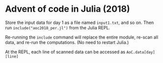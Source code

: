 # Advent of code in Julia (2018)

Store the input data for day 1 as a file named `input1.txt`, and so on.
Then run `include("aoc2018_per.jl")` from the Julia REPL.

Re-running the `include` command will replace the entire module, re-scan all data, and re-run the computations. (No need to restart Julia.)

At the REPL, each line of scanned data can be accessed as `AoC.data[day][line]`
